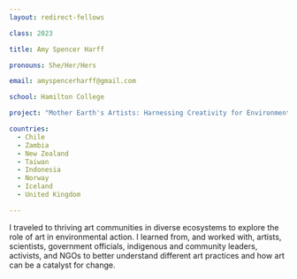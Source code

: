 ```yaml
---
layout: redirect-fellows

class: 2023

title: Amy Spencer Harff

pronouns: She/Her/Hers

email: amyspencerharff@gmail.com

school: Hamilton College

project: "Mother Earth's Artists: Harnessing Creativity for Environmental Action"

countries:
  - Chile
  - Zambia
  - New Zealand
  - Taiwan
  - Indonesia
  - Norway
  - Iceland
  - United Kingdom

---
```


I traveled to thriving art communities in diverse ecosystems to explore the role of art in environmental action. I learned from, and worked with, artists, scientists, government officials, indigenous and community leaders, activists, and NGOs to better understand different art practices and how art can be a catalyst for change.
